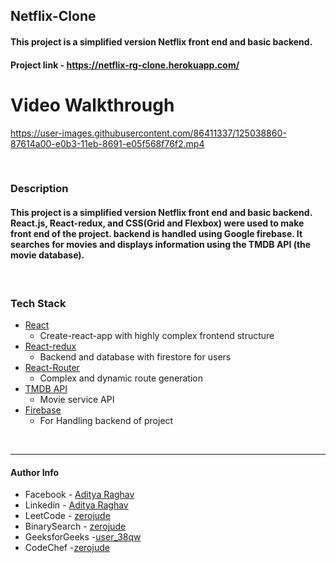 ## Netflix-Clone 
 #### This project is a simplified version Netflix front end and basic backend. 
 #### Project link - https://netflix-rg-clone.herokuapp.com/


# Video Walkthrough 

https://user-images.githubusercontent.com/86411337/125038860-87614a00-e0b3-11eb-8691-e05f568f76f2.mp4


</br>


### Description

#### This project is a simplified version Netflix front end and basic backend. React.js, React-redux, and CSS(Grid and Flexbox) were used to make front end of the project. backend is handled using Google firebase. It searches for movies and displays information using the TMDB API (the movie database). 

</br>


### Tech Stack

- [React](https://github.com/facebook/react)
   - Create-react-app with highly complex frontend structure 
- [React-redux](https://redux.js.org/)
   - Backend and database with firestore for users
- [React-Router](https://reactrouter.com/web/guides/quick-start)
   - Complex and dynamic route generation
- [TMDB API](https://www.themoviedb.org/?language=en-US) 
   - Movie service API
- [Firebase](https://firebase.google.com/docs?gclsrc=ds&gclsrc=ds&gclid=CO63xLnM2vECFU3B1AodTgkD6A)
   - For Handling backend of project 

</br>

---

#### Author Info

- Facebook - [Aditya Raghav](https://www.facebook.com/aditya.raghav.9469/)
- Linkedin - [Aditya Raghav](https://www.linkedin.com/in/aditya-raghav-99a510180/)
- LeetCode - [zerojude](https://leetcode.com/zerojude/)
- BinarySearch - [zerojude](https://binarysearch.com/@/zerojude)
- GeeksforGeeks -[user_38qw](https://auth.geeksforgeeks.org/user/user_38qw/profile)
- CodeChef -[zerojude](https://www.codechef.com/users/zerojude)




















